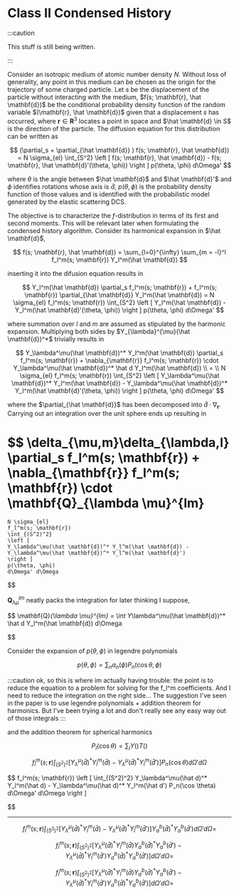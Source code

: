 # Class II Condensed History

:::caution

This stuff is still being written.

:::




Consider an isotropic medium of atomic number density $N$.
Without loss of generality, any point in this medium can be chosen as the origin for the trajectory of some charged particle. 
Let $s$ be the displacement of the particle without interacting with the medium, $f(s; \mathbf{r}, \hat \mathbf{d})$ be the conditional probability density function of the random variable $(\mathbf{r}, \hat \mathbf{d})$ given that a displacement $s$ has occurred, where $\mathbf{r}  \in \mathbf{R}^3$ locates a point in space and $\hat \mathbf{d} \in S$ is the direction of the particle. The diffusion equation for this distribution can be written as

$$
    (\partial_s + \partial_{\hat \mathbf{d}} ) f(s; \mathbf{r}, \hat \mathbf{d})
    =
    N \sigma_{el} \int_{S^2} 
    \left [  
    f(s; \mathbf{r}, \hat \mathbf{d}) - f(s; \mathbf{r}, \hat \mathbf{d}'(\theta, \phi)) 
    \right ] 
    p(\theta, \phi)
    d\Omega'
$$


where $\theta$ is the angle between $\hat \mathbf{d}$ and $\hat \mathbf{d}'$ and $\phi$ identifies rotations whose axis is $\hat d$, $p(\theta, \phi)$ is the probability density function of those values and is identified with the probabilistic model generated by the elastic scattering DCS.

The objective is to characterize the $f$-distribution in terms of its first and second moments. This will be relevant later when formulating the condensed history algorithm. Consider its harmonical expansion in $\hat \mathbf{d}$,
 

$$
    f(s; \mathbf{r}, \hat \mathbf{d}) = \sum_{l=0}^{\infty} \sum_{m = -l}^l f_l^m(s; \mathbf{r}) Y_l^m(\hat \mathbf{d})
$$


inserting it into the difusion equation results in



$$
    Y_l^m(\hat \mathbf{d}) \partial_s f_l^m(s; \mathbf{r})
    +
    f_l^m(s; \mathbf{r}) \partial_{\hat \mathbf{d}} Y_l^m(\hat \mathbf{d})
    = 
    N \sigma_{el} 
    f_l^m(s; \mathbf{r})
    \int_{S^2}
    \left [  
    Y_l^m(\hat \mathbf{d}) -  Y_l^m(\hat \mathbf{d}'(\theta, \phi)) 
    \right ] 
    p(\theta, \phi)
    d\Omega'
$$

where summation over $l$ and $m$ are assumed as stipulated by the harmonic expansion. Multiplying both sides by $Y_{\lambda}^{\mu}(\hat \mathbf{d})^*$ trivially results in



$$
    Y_\lambda^\mu(\hat \mathbf{d})^* Y_l^m(\hat \mathbf{d}) \partial_s f_l^m(s; \mathbf{r})
    +
    \nabla_{\mathbf{r}} f_l^m(s; \mathbf{r}) \cdot Y_\lambda^\mu(\hat \mathbf{d})^* \hat d Y_l^m(\hat \mathbf{d})
    \\
   =  \\
    N \sigma_{el} 
    f_l^m(s; \mathbf{r})
    \int_{S^2}
    \left [  
    Y_\lambda^\mu(\hat \mathbf{d})^* Y_l^m(\hat \mathbf{d}) -  Y_\lambda^\mu(\hat \mathbf{d})^* Y_l^m(\hat \mathbf{d}'(\theta, \phi)) 
    \right ] 
    p(\theta, \phi)
    d\Omega'
$$

where the $\partial_{\hat \mathbf{d}}$ has been decomposed into $\hat d \cdot \nabla_{\mathbf{r}}$. Carrying out an integration over the unit sphere ends up resulting in 

$$
    \delta_{\mu,m}\delta_{\lambda,l} \partial_s f_l^m(s; \mathbf{r})
    +
    \nabla_{\mathbf{r}} f_l^m(s; \mathbf{r}) \cdot \mathbf{Q}_{\lambda \mu}^{lm}
   =  
    N \sigma_{el} 
    f_l^m(s; \mathbf{r})
    \int_{(S^2)^2}
    \left [  
    Y_\lambda^\mu(\hat \mathbf{d})^* Y_l^m(\hat \mathbf{d}) -  Y_\lambda^\mu(\hat \mathbf{d})^* Y_l^m(\hat \mathbf{d}') 
    \right ] 
    p(\theta, \phi)
    d\Omega' d\Omega
$$


 $\mathbf{Q}_{\lambda \mu}^{lm}$ neatly packs the integration for later thinking I suppose,

$$
\mathbf{Q}_{\lambda \mu}^{lm} = \int Y_\lambda^\mu(\hat \mathbf{d})^* \hat d Y_l^m(\hat \mathbf{d}) d\Omega

$$




Consider the expansion of $p(\theta, \phi)$ in legendre polynomials


$$
    p(\theta, \phi) = \sum_n a_n(\phi) P_n(\cos \theta, \phi)
$$



:::caution
ok, so this is where im actually having trouble: the point is to reduce the equation to a problem for solving for the f_l^m coefficients. And I need to reduce the integration on the right side... The suggestion I've seen in the paper is to use legendre polynomials + addition theorem for harmonics. But I've been trying a lot and don't really see any easy way out of those integrals
:::


and the addition theorem for spherical harmonics

$$    
P_l(\cos \theta) = \sum_{l} Y()T()
$$


$$
    f_l^m(s; \mathbf{r})
    \int_{(S^2)^2}
    \left [  
    Y_\lambda^\mu(\hat d)^* Y_l^m(\hat d) -  Y_\lambda^\mu(\hat d)^* Y_l^m(\hat d') 
    \right ] 
    P_n(\cos \theta)
    d\Omega' d\Omega
$$

$$
    f_l^m(s; \mathbf{r})
    \left [ 
    \int_{(S^2)^2}
    Y_\lambda^\mu(\hat d)^* Y_l^m(\hat d) -  Y_\lambda^\mu(\hat d)^* Y_l^m(\hat d') 
    P_n(\cos \theta)
    d\Omega' d\Omega
    \right ] 

$$

---

$$
    f_l^m(s; \mathbf{r})
    \int_{(S^2)^2}
    \left [  
    Y_\lambda^\mu(\hat d)^* Y_l^m(\hat d) -  Y_\lambda^\mu(\hat d)^* Y_l^m(\hat d') 
    \right ] 
    Y_a^b(\hat d)^*Y_a^b(\hat d') 
    d\Omega' d\Omega
    =
$$

$$
    f_l^m(s; \mathbf{r})
    \int_{(S^2)^2}
    \left [  
    Y_\lambda^\mu(\hat d)^* Y_l^m(\hat d)Y_a^b(\hat d)^*Y_a^b(\hat d')  -  Y_\lambda^\mu(\hat d)^* Y_l^m(\hat d')Y_a^b(\hat d)^*Y_a^b(\hat d')  
    \right ] 
    d\Omega' d\Omega
    =
$$

$$
    f_l^m(s; \mathbf{r})
    \int_{(S^2)^2}
    \left [  
    Y_\lambda^\mu(\hat d)^* Y_l^m(\hat d)Y_a^b(\hat d)^*Y_a^b(\hat d')  -  Y_\lambda^\mu(\hat d)^* Y_l^m(\hat d')Y_a^b(\hat d)^*Y_a^b(\hat d')  
    \right ] 
    d\Omega' d\Omega
    =
$$